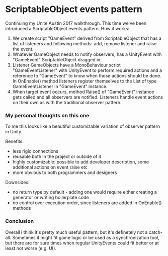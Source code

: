 # ScriptableObject events pattern
Continuing my Unite Austin 2017 walkthrough. This time we've been introduced a ScriptableObject events pattern. How it works:
 
1. We create script "GameEvent" derived from ScriptableObject that has a list of listeners and following methods: add, remove listener and raise the event.
2. Whatever GameObject needs to notify observers, has a UnityEvent with "GameEvent" ScriptableObject dragged in.
3. Listener GameObjects have a MonoBehaviour script "GameEventListener" with UnityEvent to perform required actions and a reference to "GameEvent" to know when those actions should be done. In OnEnable() method listeners register themselves to the List of type GameEventListener in "GameEvent" instance.
4. When target event occurs, method Raise() of "GameEvent" instance gets called and all observers are notified. Listeners handle event actions on their own as with the traditional observer pattern.

### My personal thoughts on this one

To me this looks like a beautiful customizable variation of observer pattern in Unity.

Benefits:
- less rigid connections
- reusable both in the project or outside of it
- highly customizable: possible to add developer description, some additional actions on event raise etc
- more obvious to both programmers and designers

Downsides:
- no return type by default - adding one would require either creating a generator or writing boilerplate code
- no control over execution order, since listeners are added in OnEnable() methods

### Conclusion
Overall i think it's pretty much useful pattern, but it's definetely not a catch-all. Sometimes it might fit game logic or be used as a synchronization tool, but there are for sure times when regular UnityEvents could fit better or at least not worse (e.g. UI). 

